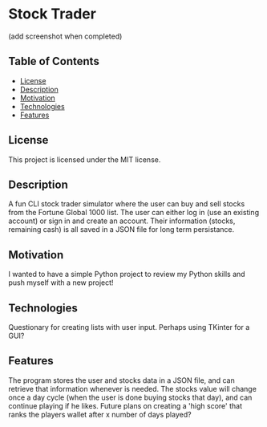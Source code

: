 
# Stock Trader

(add screenshot when completed)

## Table of Contents
- [License](#license)
- [Description](#description)
- [Motivation](#motivation)
- [Technologies](#technologies)
- [Features](#features)

## License
This project is licensed under the MIT license.

## Description
A fun CLI stock trader simulator where the user can buy and sell stocks from the Fortune Global 1000 list. The user can either log in (use an existing account) or sign in and create an account. Their information (stocks, remaining cash) is all saved in a JSON file for long term persistance. 

## Motivation
I wanted to have a simple Python project to review my Python skills and push myself with a new project!

## Technologies
Questionary for creating lists with user input. Perhaps using TKinter for a GUI?

## Features
The program stores the user and stocks data in a JSON file, and can retrieve that information whenever is needed. The stocks value will change once a day cycle (when the user is done buying stocks that day), and can continue playing if he likes. Future plans on creating a 'high score' that ranks the players wallet after x number of days played?




